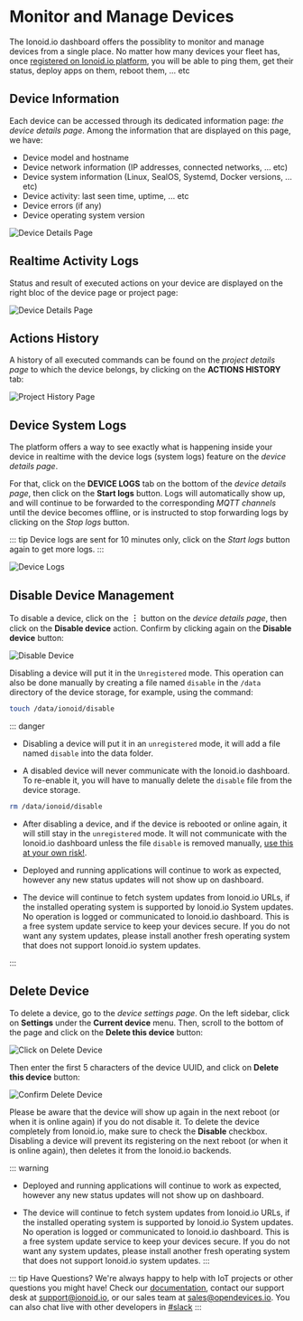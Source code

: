 # Monitor and Manage Devices

The Ionoid.io dashboard offers the possiblity to monitor and manage devices
from a single place. No matter how many devices your fleet has, once [registered on
Ionoid.io platform](/docs/register-devices.md), you will be able to ping
them, get their status, deploy apps on them, reboot them, ... etc


## Device Information

Each device can be accessed through its dedicated information page: *the device
details page*. Among the information that are displayed on this page, we have:

- Device model and hostname
- Device network information (IP addresses, connected networks, ... etc)
- Device system information (Linux, SealOS, Systemd, Docker versions, ... etc)
- Device activity: last seen time, uptime, ... etc
- Device errors (if any)
- Device operating system version

![Device Details Page](/steps/monitoring-devices/device-details-page.gif)


## Realtime Activity Logs

Status and result of executed actions on your device are displayed on the right
bloc of the device page or project page:

![Device Details Page](/steps/monitoring-devices/device-realtime-messages.png)


## Actions History

A history of all executed commands can be found on the *project details page*
to which the device belongs, by clicking on the **ACTIONS HISTORY** tab:

![Project History Page](/steps/monitoring-devices/project-actions-history.png)


## Device System Logs

The platform offers a way to see exactly what is happening inside your device in
realtime with the device logs (system logs) feature on the *device details page*.

For that, click on the **DEVICE LOGS** tab on the bottom of the *device details
page*, then click on the **Start logs** button. Logs will automatically show up,
and will continue to be forwarded to the corresponding *MQTT channels* until the
device becomes offline, or is instructed to stop forwarding logs by clicking on
the *Stop logs* button.

::: tip
Device logs are sent for 10 minutes only, click on the *Start logs* button again
to get more logs.
:::

![Device Logs](/steps/monitoring-devices/device-logs.png)

## Disable Device Management

To disable a device, click on the **&#xFE19;** button on the *device details
page*, then click on the **Disable device** action. Confirm by clicking again
on the **Disable device** button:

![Disable Device](/steps/monitoring-devices/disable-device.png)

Disabling a device will put it in the `Unregistered` mode. This operation can
also be done manually by creating a file named `disable` in the `/data`
directory of the device storage, for example, using the command:

```bash
touch /data/ionoid/disable
```

::: danger
- Disabling a device will put it in an `unregistered` mode, it will add a file named
`disable` into the data folder.

- A disabled device will never communicate with the Ionoid.io dashboard. To
re-enable it, you will have to manually delete the `disable` file from the
device storage.

```bash
rm /data/ionoid/disable
```

- After disabling a device, and if the device is rebooted or online again, it
will still stay in the `unregistered` mode. It will not communicate with the
Ionoid.io dashboard unless the file `disable` is removed manually, <ins>use this at
your own risk!</ins>.

- Deployed and running applications will continue to work as expected, however
any new status updates will not show up on dashboard.

- The device will continue to fetch system updates from Ionoid.io URLs, if
the installed operating system is supported by Ionoid.io System updates. No
operation is logged or communicated to Ionoid.io dashboard. This is a free
system update service to keep your devices secure. If you do not want
any system updates, please install another fresh operating system that
does not support Ionoid.io system updates.

:::

## Delete Device

To delete a device, go to the *device settings page*. On the left sidebar,
click on **Settings** under the **Current device** menu. Then, scroll to the
bottom of the page and click on the **Delete this device** button:

![Click on Delete Device](/steps/monitoring-devices/delete-device-part-1.png)

Then enter the first 5 characters of the device UUID, and click on **Delete
this device** button:

![Confirm Delete Device](/steps/monitoring-devices/delete-device-part-2.png)

Please be aware that the device will show up again in the next reboot (or when
it is online again) if you do not disable it. To delete the device completely from
Ionoid.io, make sure to check the **Disable** checkbox. Disabling a device will
prevent its registering on the next reboot (or when it is online again), then deletes
it from the Ionoid.io backends.


::: warning
- Deployed and running applications will continue to work as expected, however
any new status updates will not show up on dashboard.

- The device will continue to fetch system updates from Ionoid.io URLs, if
the installed operating system is supported by Ionoid.io System updates. No
operation is logged or communicated to Ionoid.io dashboard. This is a free
system update service to keep your devices secure. If you do not want
any system updates, please install another fresh operating system that
does not support Ionoid.io system updates.
:::

::: tip Have Questions?
We're always happy to help with IoT projects or other questions you might have!
Check our [documentation](https://docs.ionoid.io/), contact our
support desk at <support@ionoid.io>, or our sales team at <sales@opendevices.io>.
You can also chat live with other developers in  [#slack](https://ionoidcommunity.slack.com/join/shared_invite/enQtODAzODgwOTIyMDY4LWExNWVmMDJhMDE2YWYyMjE3N2FlOGNlZjM4NDlmYmM5MmNhYWY1ZTZmOWMwYTYxYTMxNTQzODYzYmRmODMzOWI)
:::
